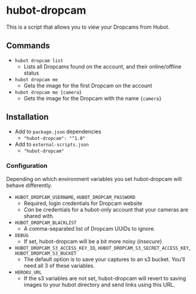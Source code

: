 # hubot-dropcam

This is a script that allows you to view your Dropcams from Hubot.

## Commands

- `hubot dropcam list`
	- Lists all Dropcams found on the account, and their online/offline status
- `hubot dropcam me`
	- Gets the image for the first Dropcam on the account
- `hubot dropcam me {camera}`
	- Gets the image for the Dropcam with the name `{camera}`

## Installation

- Add to `package.json` dependencies
	- `"hubot-dropcam": "^1.0"`
- Add to `external-scripts.json`
	- `"hubot-dropcam"`

### Configuration

Depending on which environment variables you set hubot-dropcam will behave differently.

- `HUBOT_DROPCAM_USERNAME`, `HUBOT_DROPCAM_PASSWORD`
	- Required, login credentials for Dropcam website
	- *Can* be credentials for a hubot-only account that your cameras are shared with.
- `HUBOT_DROPCAM_BLACKLIST`
	- A comma-separated list of Dropcam UUIDs to ignore.
- `DEBUG`
	- If set, hubot-dropcam will be a bit more noisy (*insecure*)
- `HUBOT_DROPCAM_S3_ACCESS_KEY_ID`, `HUBOT_DROPCAM_S3_SECRET_ACCESS_KEY`, `HUBOT_DROPCAM_S3_BUCKET`
	- The default option is to save your captures to an s3 bucket. You'll need all 3 of these variables.
- `HEROKU_URL`
	- If the s3 variables are not set, hubot-dropcam will revert to saving images to your hubot directory and send links using this URL.

